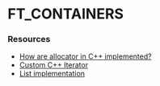 # FT_CONTAINERS

### Resources
* [How are allocator in C++ implemented?](https://stackoverflow.com/questions/52255327/how-are-allocator-in-c-implemented)
* [Custom C++ Iterator](https://gist.github.com/jeetsukumaran/307264)
* [List implementation](http://cplusplus.com/forum/beginner/196504/)